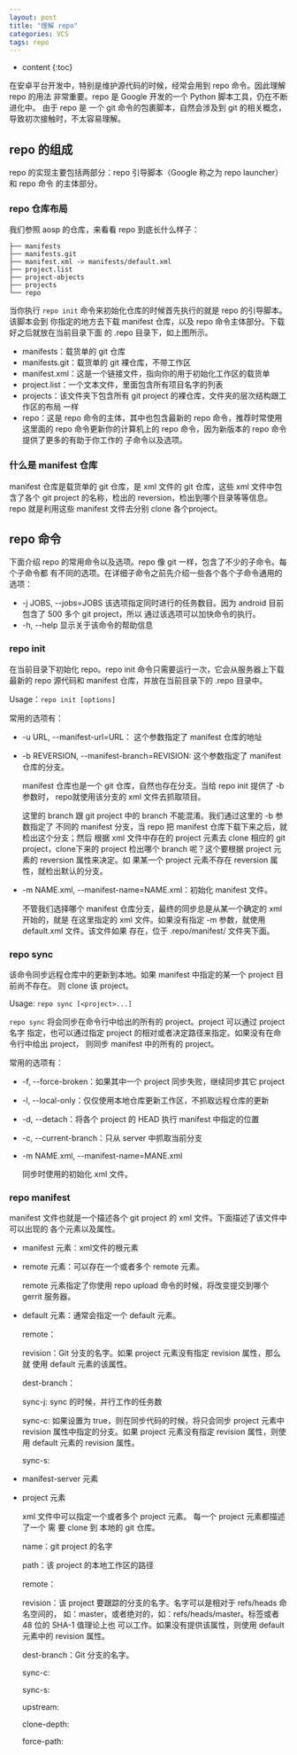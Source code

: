 ```yaml
---
layout: post
title: "理解 repo"
categories: VCS
tags: repo
---
```


* content
{:toc}

在安卓平台开发中，特别是维护源代码的时候，经常会用到 repo 命令。因此理解 repo 的用法
非常重要。repo 是 Google 开发的一个 Python 脚本工具，仍在不断进化中。 由于 repo 是
一个 git 命令的包裹脚本，自然会涉及到 git 的相关概念，导致初次接触时，不太容易理解。



## repo 的组成

repo 的实现主要包括两部分：repo 引导脚本（Google 称之为 repo launcher）和 repo 命令
的主体部分。

### repo 仓库布局

我们参照 aosp 的仓库，来看看 repo 到底长什么样子：

    ├── manifests
    ├── manifests.git
    ├── manifest.xml -> manifests/default.xml
    ├── project.list
    ├── project-objects
    ├── projects
    └── repo

当你执行 `repo init` 命令来初始化仓库的时候首先执行的就是 repo 的引导脚本。该脚本会到
你指定的地方去下载 manifest 仓库，以及 repo 命令主体部分。下载好之后就放在当前目录下面
的 .repo 目录下，如上图所示。

+ manifests：载货单的 git 仓库
+ manifests.git：载货单的 git 裸仓库，不带工作区
+ manifest.xml：这是一个链接文件，指向你的用于初始化工作区的载货单
+ project.list：一个文本文件，里面包含所有项目名字的列表
+ projects：该文件夹下包含所有 git project 的裸仓库，文件夹的层次结构跟工作区的布局
  一样
+ repo：这是 repo 命令的主体，其中也包含最新的 repo 命令，推荐时常使用这里面的 repo 
  命令更新你的计算机上的 repo 命令，因为新版本的 repo 命令提供了更多的有助于你工作的
  子命令以及选项。

### 什么是 manifest 仓库

manifest 仓库是载货单的 git 仓库，是 xml 文件的 git 仓库，这些 xml 文件中包含了各个
git project 的名称，检出的 reversion，检出到哪个目录等等信息。 repo 就是利用这些
manifest 文件去分别 clone 各个project。

## repo 命令

下面介绍 repo 的常用命令以及选项。repo 像 git 一样，包含了不少的子命令。每个子命令都
有不同的选项。在详细子命令之前先介绍一些各个各个子命令通用的选项：

+ -j JOBS, --jobs=JOBS
  该选项指定同时进行的任务数目。因为 android 目前包含了 500 多个 git project，所以
  通过该选项可以加快命令的执行。
+ -h, --help
  显示关于该命令的帮助信息

### repo init

在当前目录下初始化 repo。repo init 命令只需要运行一次，它会从服务器上下载最新的 repo 
源代码和 manifest 仓库，并放在当前目录下的 .repo 目录中。

Usage：`repo init [options]`

常用的选项有：

+ -u URL, --manifest-url=URL： 这个参数指定了 manifest 仓库的地址
+ -b REVERSION, --manifest-branch=REVISION: 这个参数指定了 manifest 仓库的分支。

    manifest 仓库也是一个 git 仓库，自然也存在分支。当给 repo init 提供了 -b 参数时，
    repo就使用该分支的 xml 文件去抓取项目。

    这里的 branch 跟 git project 中的 branch 不能混淆。我们通过这里的 -b 参数指定了
    不同的 manifest 分支，当 repo 把 manifest 仓库下载下来之后，就检出这个分支；然后
    根据 xml 文件中存在的 project 元素去 clone 相应的 git project，clone下来的 
    project 检出哪个 branch 呢？这个要根据 project 元素的 reversion 属性来决定。如
    果某一个 project 元素不存在 reversion 属性，就检出默认的分支。

+ -m NAME.xml, --manifest-name=NAME.xml：初始化 manifest 文件。

    不管我们选择哪个 manifest 仓库分支，最终的同步总是从某一个确定的 xml 开始的，就是
    在这里指定的 xml 文件。如果没有指定 -m 参数，就使用 default.xml 文件。该文件如果
    存在，位于 .repo/manifest/ 文件夹下面。

### repo sync

该命令同步远程仓库中的更新到本地。如果 manifest 中指定的某一个 project 目前尚不存在。
则 clone 该 project。

Usage: `repo sync [<project>...]`

`repo sync` 将会同步在命令行中给出的所有的 project。project 可以通过 project 名字
指定，也可以通过指定 project 的相对或者决定路径来指定。如果没有在命令行中给出 project，
则同步 manifest 中的所有的 project。

常用的选项有：

+ -f, --force-broken：如果其中一个 project 同步失败，继续同步其它 project
+ -l, --local-only：仅仅使用本地仓库更新工作区，不抓取远程仓库的更新
+ -d, --detach：将各个 project 的 HEAD 执行 manifest 中指定的位置
+ -c, --current-branch：只从 server 中抓取当前分支
+ -m NAME.xml, --manifest-name=MANE.xml

    同步时使用的初始化 xml 文件。

### repo manifest 

manifest 文件也就是一个描述各个 git project 的 xml 文件。下面描述了该文件中可以出现的
各个元素以及属性。

+ manifest 元素：xml文件的根元素
+ remote 元素：可以存在一个或者多个 remote 元素。

    remote 元素指定了你使用 repo upload 命令的时候，将改变提交到哪个 gerrit 服务器。

+ default 元素：通常会指定一个 default 元素。

    remote：

    revision：Git 分支的名字。如果 project 元素没有指定 revision 属性，那么就
    使用 default 元素的该属性。

    dest-branch：

    sync-j: sync 的时候，并行工作的任务数

    sync-c: 如果设置为 true，则在同步代码的时候，将只会同步 project 元素中 revision 
    属性中指定的分支。如果 project 元素没有指定 revision 属性，则使用 default 元素的
    revision 属性。

    sync-s:

+ manifest-server 元素

+ project 元素

    xml 文件中可以指定一个或者多个 project 元素。 每一个 project 元素都描述了一个 需
    要 clone 到 本地的 git 仓库。

    name：git project 的名字
    
    path：该 project 的本地工作区的路径

    remote：

    revision：该 project 要跟踪的分支的名字。名字可以是相对于 refs/heads 命名空间的，
    如：master，或者绝对的，如：refs/heads/master。标签或者 48 位的 SHA-1 值理论上也
    可以工作。如果没有提供该属性，则使用 default 元素中的 revision 属性。

    dest-branch：Git 分支的名字。

    sync-c:

    sync-s:

    upstream: 

    clone-depth:

    force-path: